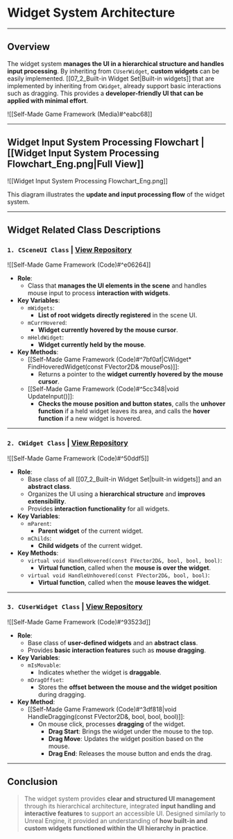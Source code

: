 # **Widget System Architecture**
---
## **Overview**
The widget system **manages the UI in a hierarchical structure and handles input processing**. By inheriting from `CUserWidget`, **custom widgets** can be easily implemented. [[07_2_Built-in Widget Set|Built-in widgets]] that are implemented by inheriting from `CWidget`, already support basic interactions such as dragging. This provides a **developer-friendly UI that can be applied with minimal effort**.

![[Self-Made Game Framework (Media)#^eabc68]]

---
## **Widget Input System Processing Flowchart | [[Widget Input System Processing Flowchart_Eng.png|Full View]]**
![[Widget Input System Processing Flowchart_Eng.png]]

This diagram illustrates the **update and input processing flow** of the widget system.

---
## **Widget Related Class Descriptions**
### `1. CSceneUI Class` | [**View Repository**](https://github.com/Woo95/SDL2_Game_Framework/blob/main/Template/Client/Include/Scene/Extension/SceneUI.h)
![[Self-Made Game Framework (Code)#^e06264]]
- **Role**:
    - Class that **manages the UI elements in the scene** and handles mouse input to process **interaction with widgets**.
- **Key Variables**:
    - `mWidgets`:
	    - **List of root widgets directly registered** in the scene UI.
    - `mCurrHovered`:
	    - **Widget currently hovered by the mouse cursor**.
    - `mHeldWidget`:
	    - **Widget currently held by the mouse**.
- **Key Methods**:
	- [[Self-Made Game Framework (Code)#^7bf0af|CWidget* FindHoveredWidget(const FVector2D& mousePos)]]:
		- Returns a pointer to the **widget currently hovered by the mouse cursor**.
	- [[Self-Made Game Framework (Code)#^5cc348|void UpdateInput()]]:
		- **Checks the mouse position and button states**, calls the **unhover function** if a held widget leaves its area, and calls the **hover function** if a new widget is hovered.

---
### `2. CWidget Class` | [**View Repository**](https://github.com/Woo95/SDL2_Game_Framework/blob/main/Template/Client/Include/Widget/Widget.h)
![[Self-Made Game Framework (Code)#^50ddf5]]
- **Role**:
	- Base class of all [[07_2_Built-in Widget Set|built-in widgets]] and an **abstract class**.
	- Organizes the UI using a **hierarchical structure** and **improves extensibility**.
	- Provides **interaction functionality** for all widgets.
- **Key Variables**:
	- `mParent`:
		- **Parent widget** of the current widget.
	- `mChilds`:
		- **Child widgets** of the current widget.
- **Key Methods**:
	- `virtual void HandleHovered(const FVector2D&, bool, bool, bool)`:
		- **Virtual function**, called when the **mouse is over the widget**.
	- `virtual void HandleUnhovered(const FVector2D&, bool, bool)`:
		- **Virtual function**, called when the **mouse leaves the widget**.

---
### `3. CUserWidget Class` | [**View Repository**](https://github.com/Woo95/SDL2_Game_Framework/blob/main/Template/Client/Include/Widget/UserWidget.h)
![[Self-Made Game Framework (Code)#^93523d]]
- **Role**:
	- Base class of **user-defined widgets** and an **abstract class**.
	- Provides **basic interaction features** such as **mouse dragging**.
- **Key Variables**:
	- `mIsMovable`:
		- Indicates whether the widget is **draggable**.
	- `mDragOffset`:
		- Stores the **offset between the mouse and the widget position** during dragging.
- **Key Method**:
	- [[Self-Made Game Framework (Code)#^3df818|void HandleDragging(const FVector2D&, bool, bool, bool)]]:
		- On mouse click, processes **dragging** of the widget.
		    - **Drag Start**: Brings the widget under the mouse to the top.
		    - **Drag Move**: Updates the widget position based on the mouse.
		    - **Drag End**: Releases the mouse button and ends the drag.

---
## **Conclusion**
> The widget system provides **clear and structured UI management** through its hierarchical architecture, integrated **input handling and interactive features** to support an accessible UI. Designed similarly to Unreal Engine, it provided an understanding of **how built-in and custom widgets functioned within the UI hierarchy in practice**.